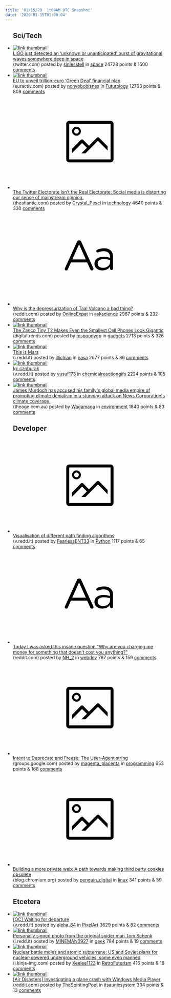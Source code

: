 ```yaml
---
title: '01/15/20  1:00AM UTC Snapshot'
date: '2020-01-15T01:00:04'
---
```

<ul>
<h2>Sci/Tech</h2>

<li><a href='https://twitter.com/aussiastronomer/status/1216939049006428160'><img src='https://b.thumbs.redditmedia.com/1IIMOPBRQLLQO1J25qDZIeZQEvXYxTf-q9iUNNiw30k.jpg' alt='link thumbnail'></a><div><div class='linkTitle'><a href='https://twitter.com/aussiastronomer/status/1216939049006428160'>LIGO just detected an ‘unknown or unanticipated’ burst of gravitational waves somewhere deep in space</a></div>(twitter.com) posted by <a href='https://www.reddit.com/user/sinlesstell'>sinlesstell</a> in <a href='https://www.reddit.com/r/space'>space</a> 24728 points & 1500 <a href='https://www.reddit.com/r/space/comments/eolw8l/ligo_just_detected_an_unknown_or_unanticipated/'>comments</a></div></li>

<li><a href='https://www.euractiv.com/section/energy-environment/news/eu-to-unveil-trillion-euro-green-deal-financial-plan/'><img src='https://b.thumbs.redditmedia.com/tQaCkq99vs68noiA3g1EN_ot4fZlj22WIHi4Gik9-EA.jpg' alt='link thumbnail'></a><div><div class='linkTitle'><a href='https://www.euractiv.com/section/energy-environment/news/eu-to-unveil-trillion-euro-green-deal-financial-plan/'>EU to unveil trillion-euro ‘Green Deal’ financial plan</a></div>(euractiv.com) posted by <a href='https://www.reddit.com/user/nonyobobisnes'>nonyobobisnes</a> in <a href='https://www.reddit.com/r/Futurology'>Futurology</a> 12763 points & 808 <a href='https://www.reddit.com/r/Futurology/comments/eokxr5/eu_to_unveil_trillioneuro_green_deal_financial/'>comments</a></div></li>

<li><a href='https://www.theatlantic.com/international/archive/2020/01/jeremy-corbyn-labour-twitter-primary/604690/'><svg version='1.1' viewBox='-34 -14 104 64' preserveAspectRatio='xMidYMid meet' xmlns='http://www.w3.org/2000/svg' xmlns:xlink='http://www.w3.org/1999/xlink'>
    <title>link thumbnail</title>
    <path d='M32,4H4A2,2,0,0,0,2,6V30a2,2,0,0,0,2,2H32a2,2,0,0,0,2-2V6A2,2,0,0,0,32,4ZM4,30V6H32V30Z'></path>
    <path d='M8.92,14a3,3,0,1,0-3-3A3,3,0,0,0,8.92,14Zm0-4.6A1.6,1.6,0,1,1,7.33,11,1.6,1.6,0,0,1,8.92,9.41Z'></path>
    <path d='M22.78,15.37l-5.4,5.4-4-4a1,1,0,0,0-1.41,0L5.92,22.9v2.83l6.79-6.79L16,22.18l-3.75,3.75H15l8.45-8.45L30,24V21.18l-5.81-5.81A1,1,0,0,0,22.78,15.37Z'></path>
    </svg></a><div><div class='linkTitle'><a href='https://www.theatlantic.com/international/archive/2020/01/jeremy-corbyn-labour-twitter-primary/604690/'>The Twitter Electorate Isn’t the Real Electorate: Social media is distorting our sense of mainstream opinion.</a></div>(theatlantic.com) posted by <a href='https://www.reddit.com/user/Crystal_Pesci'>Crystal_Pesci</a> in <a href='https://www.reddit.com/r/technology'>technology</a> 4640 points & 330 <a href='https://www.reddit.com/r/technology/comments/eomuem/the_twitter_electorate_isnt_the_real_electorate/'>comments</a></div></li>

<li><a href='https://www.reddit.com/r/askscience/comments/eojpgf/why_is_the_depressurization_of_taal_volcano_a_bad/'><svg version='1.1' viewBox='-34 -12 104 64' preserveAspectRatio='xMidYMid slice' xmlns='http://www.w3.org/2000/svg' xmlns:xlink='http://www.w3.org/1999/xlink'>
    <title>text link thumbnail</title>
    <path d='M12.19,8.84a1.45,1.45,0,0,0-1.4-1h-.12a1.46,1.46,0,0,0-1.42,1L1.14,26.56a1.29,1.29,0,0,0-.14.59,1,1,0,0,0,1,1,1.12,1.12,0,0,0,1.08-.77l2.08-4.65h11l2.08,4.59a1.24,1.24,0,0,0,1.12.83,1.08,1.08,0,0,0,1.08-1.08,1.64,1.64,0,0,0-.14-.57ZM6.08,20.71l4.59-10.22,4.6,10.22Z'>
    </path>
    <path d='M32.24,14.78A6.35,6.35,0,0,0,27.6,13.2a11.36,11.36,0,0,0-4.7,1,1,1,0,0,0-.58.89,1,1,0,0,0,.94.92,1.23,1.23,0,0,0,.39-.08,8.87,8.87,0,0,1,3.72-.81c2.7,0,4.28,1.33,4.28,3.92v.5a15.29,15.29,0,0,0-4.42-.61c-3.64,0-6.14,1.61-6.14,4.64v.05c0,2.95,2.7,4.48,5.37,4.48a6.29,6.29,0,0,0,5.19-2.48V26.9a1,1,0,0,0,1,1,1,1,0,0,0,1-1.06V19A5.71,5.71,0,0,0,32.24,14.78Zm-.56,7.7c0,2.28-2.17,3.89-4.81,3.89-1.94,0-3.61-1.06-3.61-2.86v-.06c0-1.8,1.5-3,4.2-3a15.2,15.2,0,0,1,4.22.61Z'>
    </path>
    </svg></a><div><div class='linkTitle'><a href='https://www.reddit.com/r/askscience/comments/eojpgf/why_is_the_depressurization_of_taal_volcano_a_bad/'>Why is the depressurization of Taal Volcano a bad thing?</a></div>(reddit.com) posted by <a href='https://www.reddit.com/user/OnlineExpat'>OnlineExpat</a> in <a href='https://www.reddit.com/r/askscience'>askscience</a> 2967 points & 232 <a href='https://www.reddit.com/r/askscience/comments/eojpgf/why_is_the_depressurization_of_taal_volcano_a_bad/'>comments</a></div></li>

<li><a href='https://www.digitaltrends.com/cool-tech/zanco-tiny-t2/'><img src='https://b.thumbs.redditmedia.com/PQ3icLOuw8CHqA_iwmWrvE7iRz-q0STUsIrDsQGrtzA.jpg' alt='link thumbnail'></a><div><div class='linkTitle'><a href='https://www.digitaltrends.com/cool-tech/zanco-tiny-t2/'>The Zanco Tiny T2 Makes Even the Smallest Cell Phones Look Gigantic</a></div>(digitaltrends.com) posted by <a href='https://www.reddit.com/user/mspoonygp'>mspoonygp</a> in <a href='https://www.reddit.com/r/gadgets'>gadgets</a> 2713 points & 326 <a href='https://www.reddit.com/r/gadgets/comments/eokln9/the_zanco_tiny_t2_makes_even_the_smallest_cell/'>comments</a></div></li>

<li><a href='https://i.redd.it/dihl99ghdsa41.png'><img src='https://a.thumbs.redditmedia.com/lyNXNsUaAx7e7Ni3cTnFZ77B7Ml4WlGH0VjDZ7hnuz0.jpg' alt='link thumbnail'></a><div><div class='linkTitle'><a href='https://i.redd.it/dihl99ghdsa41.png'>This is Mars</a></div>(i.redd.it) posted by <a href='https://www.reddit.com/user/illichian'>illichian</a> in <a href='https://www.reddit.com/r/nasa'>nasa</a> 2677 points & 86 <a href='https://www.reddit.com/r/nasa/comments/eop2q6/this_is_mars/'>comments</a></div></li>

<li><a href='https://v.redd.it/b82yef0tcsa41'><img src='https://b.thumbs.redditmedia.com/mJqmEcH522A-pPcQzJM9D7pmQCTIFIi_fvrvQHcZPow.jpg' alt='link thumbnail'></a><div><div class='linkTitle'><a href='https://v.redd.it/b82yef0tcsa41'>Ig: cznburak</a></div>(v.redd.it) posted by <a href='https://www.reddit.com/user/yusuf173'>yusuf173</a> in <a href='https://www.reddit.com/r/chemicalreactiongifs'>chemicalreactiongifs</a> 2224 points & 105 <a href='https://www.reddit.com/r/chemicalreactiongifs/comments/eop1pw/ig_cznburak/'>comments</a></div></li>

<li><a href='https://www.theage.com.au/national/james-murdoch-breaks-ranks-over-climate-change-denial-20200115-p53rie.html'><img src='https://b.thumbs.redditmedia.com/S7X2phh2Wp4aQXHM-LOLh2WygHPXY3HKM0G1t4kYsoo.jpg' alt='link thumbnail'></a><div><div class='linkTitle'><a href='https://www.theage.com.au/national/james-murdoch-breaks-ranks-over-climate-change-denial-20200115-p53rie.html'>James Murdoch has accused his family's global media empire of promoting climate denialism in a stunning attack on News Corporation's climate coverage.</a></div>(theage.com.au) posted by <a href='https://www.reddit.com/user/Wagamaga'>Wagamaga</a> in <a href='https://www.reddit.com/r/environment'>environment</a> 1840 points & 83 <a href='https://www.reddit.com/r/environment/comments/eolfn8/james_murdoch_has_accused_his_familys_global/'>comments</a></div></li>

<h2>Developer</h2>

<li><a href='https://v.redd.it/v03xnbxwxqa41'><svg version='1.1' viewBox='-34 -14 104 64' preserveAspectRatio='xMidYMid meet' xmlns='http://www.w3.org/2000/svg' xmlns:xlink='http://www.w3.org/1999/xlink'>
    <title>link thumbnail</title>
    <path d='M32,4H4A2,2,0,0,0,2,6V30a2,2,0,0,0,2,2H32a2,2,0,0,0,2-2V6A2,2,0,0,0,32,4ZM4,30V6H32V30Z'></path>
    <path d='M8.92,14a3,3,0,1,0-3-3A3,3,0,0,0,8.92,14Zm0-4.6A1.6,1.6,0,1,1,7.33,11,1.6,1.6,0,0,1,8.92,9.41Z'></path>
    <path d='M22.78,15.37l-5.4,5.4-4-4a1,1,0,0,0-1.41,0L5.92,22.9v2.83l6.79-6.79L16,22.18l-3.75,3.75H15l8.45-8.45L30,24V21.18l-5.81-5.81A1,1,0,0,0,22.78,15.37Z'></path>
    </svg></a><div><div class='linkTitle'><a href='https://v.redd.it/v03xnbxwxqa41'>Visualisation of different path finding algorithms</a></div>(v.redd.it) posted by <a href='https://www.reddit.com/user/FearlessENT33'>FearlessENT33</a> in <a href='https://www.reddit.com/r/Python'>Python</a> 1117 points & 65 <a href='https://www.reddit.com/r/Python/comments/eolak4/visualisation_of_different_path_finding_algorithms/'>comments</a></div></li>

<li><a href='https://www.reddit.com/r/webdev/comments/eok909/today_i_was_asked_this_insane_question_why_are/'><svg version='1.1' viewBox='-34 -12 104 64' preserveAspectRatio='xMidYMid slice' xmlns='http://www.w3.org/2000/svg' xmlns:xlink='http://www.w3.org/1999/xlink'>
    <title>text link thumbnail</title>
    <path d='M12.19,8.84a1.45,1.45,0,0,0-1.4-1h-.12a1.46,1.46,0,0,0-1.42,1L1.14,26.56a1.29,1.29,0,0,0-.14.59,1,1,0,0,0,1,1,1.12,1.12,0,0,0,1.08-.77l2.08-4.65h11l2.08,4.59a1.24,1.24,0,0,0,1.12.83,1.08,1.08,0,0,0,1.08-1.08,1.64,1.64,0,0,0-.14-.57ZM6.08,20.71l4.59-10.22,4.6,10.22Z'>
    </path>
    <path d='M32.24,14.78A6.35,6.35,0,0,0,27.6,13.2a11.36,11.36,0,0,0-4.7,1,1,1,0,0,0-.58.89,1,1,0,0,0,.94.92,1.23,1.23,0,0,0,.39-.08,8.87,8.87,0,0,1,3.72-.81c2.7,0,4.28,1.33,4.28,3.92v.5a15.29,15.29,0,0,0-4.42-.61c-3.64,0-6.14,1.61-6.14,4.64v.05c0,2.95,2.7,4.48,5.37,4.48a6.29,6.29,0,0,0,5.19-2.48V26.9a1,1,0,0,0,1,1,1,1,0,0,0,1-1.06V19A5.71,5.71,0,0,0,32.24,14.78Zm-.56,7.7c0,2.28-2.17,3.89-4.81,3.89-1.94,0-3.61-1.06-3.61-2.86v-.06c0-1.8,1.5-3,4.2-3a15.2,15.2,0,0,1,4.22.61Z'>
    </path>
    </svg></a><div><div class='linkTitle'><a href='https://www.reddit.com/r/webdev/comments/eok909/today_i_was_asked_this_insane_question_why_are/'>Today I was asked this insane question "Why are you charging me money for something that doesn't cost you anything?"</a></div>(reddit.com) posted by <a href='https://www.reddit.com/user/NH_2'>NH_2</a> in <a href='https://www.reddit.com/r/webdev'>webdev</a> 767 points & 159 <a href='https://www.reddit.com/r/webdev/comments/eok909/today_i_was_asked_this_insane_question_why_are/'>comments</a></div></li>

<li><a href='https://groups.google.com/a/chromium.org/forum/m/#!msg/blink-dev/-2JIRNMWJ7s/yHe4tQNLCgAJ'><svg version='1.1' viewBox='-34 -14 104 64' preserveAspectRatio='xMidYMid meet' xmlns='http://www.w3.org/2000/svg' xmlns:xlink='http://www.w3.org/1999/xlink'>
    <title>link thumbnail</title>
    <path d='M32,4H4A2,2,0,0,0,2,6V30a2,2,0,0,0,2,2H32a2,2,0,0,0,2-2V6A2,2,0,0,0,32,4ZM4,30V6H32V30Z'></path>
    <path d='M8.92,14a3,3,0,1,0-3-3A3,3,0,0,0,8.92,14Zm0-4.6A1.6,1.6,0,1,1,7.33,11,1.6,1.6,0,0,1,8.92,9.41Z'></path>
    <path d='M22.78,15.37l-5.4,5.4-4-4a1,1,0,0,0-1.41,0L5.92,22.9v2.83l6.79-6.79L16,22.18l-3.75,3.75H15l8.45-8.45L30,24V21.18l-5.81-5.81A1,1,0,0,0,22.78,15.37Z'></path>
    </svg></a><div><div class='linkTitle'><a href='https://groups.google.com/a/chromium.org/forum/m/#!msg/blink-dev/-2JIRNMWJ7s/yHe4tQNLCgAJ'>Intent to Deprecate and Freeze: The User-Agent string</a></div>(groups.google.com) posted by <a href='https://www.reddit.com/user/magenta_placenta'>magenta_placenta</a> in <a href='https://www.reddit.com/r/programming'>programming</a> 653 points & 168 <a href='https://www.reddit.com/r/programming/comments/eom3k3/intent_to_deprecate_and_freeze_the_useragent/'>comments</a></div></li>

<li><a href='https://blog.chromium.org/2020/01/building-more-private-web-path-towards.html'><svg version='1.1' viewBox='-34 -14 104 64' preserveAspectRatio='xMidYMid meet' xmlns='http://www.w3.org/2000/svg' xmlns:xlink='http://www.w3.org/1999/xlink'>
    <title>link thumbnail</title>
    <path d='M32,4H4A2,2,0,0,0,2,6V30a2,2,0,0,0,2,2H32a2,2,0,0,0,2-2V6A2,2,0,0,0,32,4ZM4,30V6H32V30Z'></path>
    <path d='M8.92,14a3,3,0,1,0-3-3A3,3,0,0,0,8.92,14Zm0-4.6A1.6,1.6,0,1,1,7.33,11,1.6,1.6,0,0,1,8.92,9.41Z'></path>
    <path d='M22.78,15.37l-5.4,5.4-4-4a1,1,0,0,0-1.41,0L5.92,22.9v2.83l6.79-6.79L16,22.18l-3.75,3.75H15l8.45-8.45L30,24V21.18l-5.81-5.81A1,1,0,0,0,22.78,15.37Z'></path>
    </svg></a><div><div class='linkTitle'><a href='https://blog.chromium.org/2020/01/building-more-private-web-path-towards.html'>Building a more private web: A path towards making third party cookies obsolete</a></div>(blog.chromium.org) posted by <a href='https://www.reddit.com/user/penguin_digital'>penguin_digital</a> in <a href='https://www.reddit.com/r/linux'>linux</a> 341 points & 39 <a href='https://www.reddit.com/r/linux/comments/eonybh/building_a_more_private_web_a_path_towards_making/'>comments</a></div></li>

<h2>Etcetera</h2>

<li><a href='https://v.redd.it/qavyojn63ra41'><img src='https://a.thumbs.redditmedia.com/EqmluL_x9S4G_-XQipw5PCulvXSo1Xe0FGJRFGqF2h0.jpg' alt='link thumbnail'></a><div><div class='linkTitle'><a href='https://v.redd.it/qavyojn63ra41'>[OC] Waiting for departure</a></div>(v.redd.it) posted by <a href='https://www.reddit.com/user/aleha_84'>aleha_84</a> in <a href='https://www.reddit.com/r/PixelArt'>PixelArt</a> 3629 points & 82 <a href='https://www.reddit.com/r/PixelArt/comments/eolmkm/oc_waiting_for_departure/'>comments</a></div></li>

<li><a href='https://i.redd.it/0150hdb0mpa41.jpg'><img src='https://b.thumbs.redditmedia.com/8SY1Z2NCl9PLKz8aioFSw7yF1xABc8abYBHlNnV-O7E.jpg' alt='link thumbnail'></a><div><div class='linkTitle'><a href='https://i.redd.it/0150hdb0mpa41.jpg'>Personally signed photo from the original spider man Tom Schenk</a></div>(i.redd.it) posted by <a href='https://www.reddit.com/user/MINEMAN0927'>MINEMAN0927</a> in <a href='https://www.reddit.com/r/geek'>geek</a> 784 points & 19 <a href='https://www.reddit.com/r/geek/comments/eoiuy9/personally_signed_photo_from_the_original_spider/'>comments</a></div></li>

<li><a href='https://i.kinja-img.com/gawker-media/image/upload/erfikncnp3btjacfagup.png'><img src='https://a.thumbs.redditmedia.com/pJoGNIEks_uUQRCWN984u0vUcwHa0sCSgRDHZw6EEU4.jpg' alt='link thumbnail'></a><div><div class='linkTitle'><a href='https://i.kinja-img.com/gawker-media/image/upload/erfikncnp3btjacfagup.png'>Nuclear battle moles and atomic subterrene: US and Soviet plans for nuclear-powered underground vehicles, some even manned</a></div>(i.kinja-img.com) posted by <a href='https://www.reddit.com/user/Xeelee1123'>Xeelee1123</a> in <a href='https://www.reddit.com/r/RetroFuturism'>RetroFuturism</a> 416 points & 18 <a href='https://www.reddit.com/r/RetroFuturism/comments/eoh4xr/nuclear_battle_moles_and_atomic_subterrene_us_and/'>comments</a></div></li>

<li><a href='https://www.reddit.com/r/itsaunixsystem/comments/eol3u1/air_disasters_investigating_a_plane_crash_with/'><img src='https://b.thumbs.redditmedia.com/6wehps_qFytSnTJcaLxJdLJb1WiygnDfC5zcdcLU88E.jpg' alt='link thumbnail'></a><div><div class='linkTitle'><a href='https://www.reddit.com/r/itsaunixsystem/comments/eol3u1/air_disasters_investigating_a_plane_crash_with/'>[Air Disasters] Investigating a plane crash with Windows Media Player</a></div>(reddit.com) posted by <a href='https://www.reddit.com/user/TheSpiritingPoet'>TheSpiritingPoet</a> in <a href='https://www.reddit.com/r/itsaunixsystem'>itsaunixsystem</a> 304 points & 13 <a href='https://www.reddit.com/r/itsaunixsystem/comments/eol3u1/air_disasters_investigating_a_plane_crash_with/'>comments</a></div></li>

</ul>
